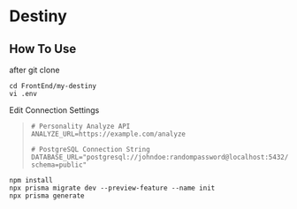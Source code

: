 # Destiny

## How To Use

after git clone
```
cd FrontEnd/my-destiny
vi .env
```
Edit Connection Settings
> ```
> # Personality Analyze API
> ANALYZE_URL=https://example.com/analyze
> 
> # PostgreSQL Connection String
> DATABASE_URL="postgresql://johndoe:randompassword@localhost:5432/mydb?schema=public"
> ```
```
npm install
npx prisma migrate dev --preview-feature --name init
npx prisma generate
```

